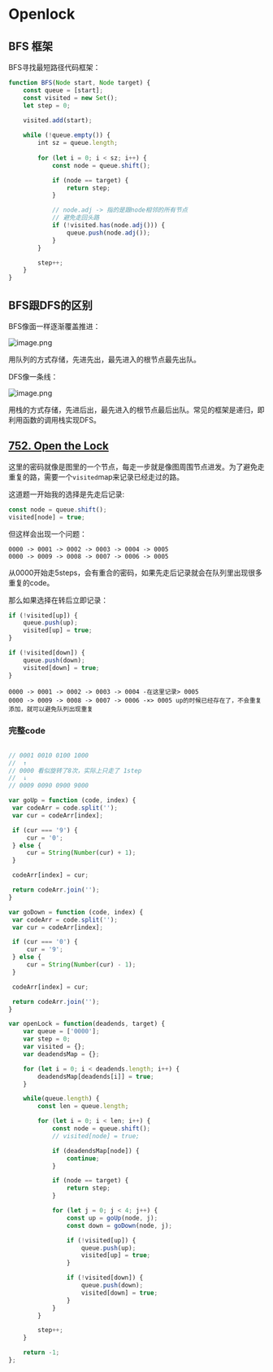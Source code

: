# Openlock 

## BFS 框架

BFS寻找最短路径代码框架：
```ts
function BFS(Node start, Node target) {
    const queue = [start];
    const visited = new Set();
    let step = 0;

    visited.add(start);
    
    while (!queue.empty()) {
        int sz = queue.length;
        
        for (let i = 0; i < sz; i++) {
            const node = queue.shift();

            if (node == target) {
                return step;
            }

            // node.adj -> 指的是跟node相邻的所有节点
            // 避免走回头路
            if (!visited.has(node.adj())) {
                queue.push(node.adj());
            }
        }

        step++;
    }
}
```

## BFS跟DFS的区别

BFS像面一样逐渐覆盖推进：

![image.png](https://p1-juejin.byteimg.com/tos-cn-i-k3u1fbpfcp/7682c2747b2e4ca0acba0422af0e0503~tplv-k3u1fbpfcp-watermark.image?)

用队列的方式存储，先进先出，最先进入的根节点最先出队。

DFS像一条线：

![image.png](https://p3-juejin.byteimg.com/tos-cn-i-k3u1fbpfcp/3693fbb9b7ca4590bad76155cf1df234~tplv-k3u1fbpfcp-watermark.image?)

用栈的方式存储，先进后出，最先进入的根节点最后出队。常见的框架是递归，即利用函数的调用栈实现DFS。

## [752. Open the Lock](https://leetcode.com/problems/open-the-lock/)

这里的密码就像是图里的一个节点，每走一步就是像图周围节点进发。为了避免走重复的路，需要一个`visited`map来记录已经走过的路。

这道题一开始我的选择是先走后记录:
```js
const node = queue.shift();
visited[node] = true;
```

但这样会出现一个问题：
```
0000 -> 0001 -> 0002 -> 0003 -> 0004 -> 0005
0000 -> 0009 -> 0008 -> 0007 -> 0006 -> 0005
```

从0000开始走5steps，会有重合的密码，如果先走后记录就会在队列里出现很多重复的code。

那么如果选择在转后立即记录：
```js
if (!visited[up]) {
    queue.push(up);
    visited[up] = true;
}

if (!visited[down]) {
    queue.push(down);
    visited[down] = true;
}
```

```
0000 -> 0001 -> 0002 -> 0003 -> 0004 -在这里记录> 0005
0000 -> 0009 -> 0008 -> 0007 -> 0006 -×> 0005 up的时候已经存在了，不会重复添加，就可以避免队列出现重复
```

### 完整code
```js

// 0001 0010 0100 1000
//  ↑
// 0000 看似旋转了8次，实际上只走了 1step
//  ↓
// 0009 0090 0900 9000

var goUp = function (code, index) {
 var codeArr = code.split('');
 var cur = codeArr[index];

 if (cur === '9') {
     cur = '0';
 } else {
     cur = String(Number(cur) + 1);
 }

 codeArr[index] = cur;

 return codeArr.join('');
}

var goDown = function (code, index) {
 var codeArr = code.split('');
 var cur = codeArr[index];

 if (cur === '0') {
     cur = '9';
 } else {
     cur = String(Number(cur) - 1);
 }

 codeArr[index] = cur;

 return codeArr.join('');
}

var openLock = function(deadends, target) {
    var queue = ['0000'];
    var step = 0;
    var visited = {};
    var deadendsMap = {};

    for (let i = 0; i < deadends.length; i++) {
        deadendsMap[deadends[i]] = true;
    }

    while(queue.length) {
        const len = queue.length;

        for (let i = 0; i < len; i++) {
            const node = queue.shift();
            // visited[node] = true;

            if (deadendsMap[node]) {
                continue;
            }

            if (node == target) {
                return step;
            }

            for (let j = 0; j < 4; j++) {
                const up = goUp(node, j);
                const down = goDown(node, j);

                if (!visited[up]) {
                    queue.push(up);
                    visited[up] = true;
                }

                if (!visited[down]) {
                    queue.push(down);
                    visited[down] = true;
                }
            }
        }

        step++;
    }

    return -1;
};

```
